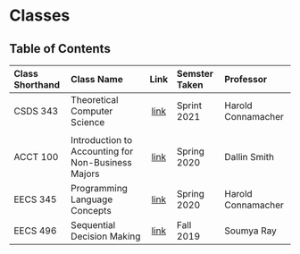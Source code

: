 # Classes

## Table of Contents

Class Shorthand | Class Name | Link | Semster Taken | Professor
:-------------- | :--------- | :--: | :------------ | :--------
CSDS 343 | Theoretical Computer Science | [link](CSDS343/readme.md) | Sprint 2021 | Harold Connamacher
 | | | |
ACCT 100 | Introduction to Accounting for Non-Business Majors | [link](ACCT100/readme.md) | Spring 2020 | Dallin Smith
EECS 345 | Programming Language Concepts | [link](EECS345/readme.md) | Spring 2020 | Harold Connamacher
EECS 496 | Sequential Decision Making | [link](EECS496/readme.md) | Fall 2019 | Soumya Ray